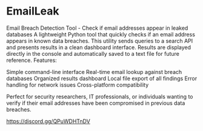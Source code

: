 # EmailLeak
Email Breach Detection Tool - Check if email addresses appear in leaked databases
A lightweight Python tool that quickly checks if an email address appears in known data breaches. This utility sends queries to a search API and presents results in a clean dashboard interface. Results are displayed directly in the console and automatically saved to a text file for future reference.
Features:

Simple command-line interface
Real-time email lookup against breach databases
Organized results dashboard
Local file export of all findings
Error handling for network issues
Cross-platform compatibility

Perfect for security researchers, IT professionals, or individuals wanting to verify if their email addresses have been compromised in previous data breaches.

https://discord.gg/QPuWDHTnDV
